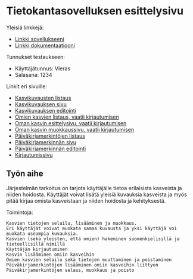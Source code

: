 # Tietokantasovelluksen esittelysivu

Yleisiä linkkejä:

* [Linkki sovellukseeni](https://sharhio.users.cs.helsinki.fi/PlantBuds)
* [Linkki dokumentaatiooni](https://github.com/Sadelise/PlantBuds/blob/master/doc/Dokumentaatio.pdf)

Tunnukset testaukseen:
* Käyttäjätunnus: Vieras
* Salasana: 1234

Linkit eri sivuille:

* [Kasvikuvausten listaus](https://sharhio.users.cs.helsinki.fi/PlantBuds/list_p)
* [Kasvikuvauksen sivu](https://sharhio.users.cs.helsinki.fi/PlantBuds/description/1)
* [Kasvikuvauksen editointi](https://sharhio.users.cs.helsinki.fi/PlantBuds/edit_p/1)
* [Omien kasvien listaus, vaatii kirjautumisen](https://sharhio.users.cs.helsinki.fi/PlantBuds/list_o)
* [Oman kasvin esittelysivu, vaatii kirjautumisen](http://sharhio.users.cs.helsinki.fi/PlantBuds/care/5)
* [Oman kasvin muokkaussivu, vaatii kirjautumisen](http://sharhio.users.cs.helsinki.fi/PlantBuds/edit_o/5)
* [Päiväkirjamerkintöjen listaus](http://sharhio.users.cs.helsinki.fi/PlantBuds/diarylist/5)
* [Päiväkirjamerkinnän sivu](http://sharhio.users.cs.helsinki.fi/PlantBuds/diarypost/2/5)
* [Päiväkirjamerkinnän editointi](http://sharhio.users.cs.helsinki.fi/PlantBuds/edit_diary/2)
* [Kirjautumissivu](https://sharhio.users.cs.helsinki.fi/PlantBuds/login)

## Työn aihe

Järjestelmän tarkoitus on tarjota käyttäjälle tietoa erilaisista kasveista ja niiden hoidosta. Käyttäjät voivat lisätä yleisiä kuvauksia kasveista ja myös pitää kirjaa omista kasveistaan ja niiden hoidosta ja kehityksestä. 


Toimintoja:

    Kasvien tietojen selailu, lisääminen ja muokkaus.
    Eri käyttäjät voivat muokata samaa kuvausta ja yksi käyttäjä voi muokata useampia kuvauksia.
    Kasvien (sekä yleisten, että omien) hakeminen suomenkielisillä ja tieteellisillä nimillä
    Käyttäjän kirjautuminen
    Kasvin lisääminen omiin kasveihin
    Omien kasvien selailu sekä tietojen muuttaminen ja poistaminen
    Päiväkirjamerkintöjen lisääminen omiin kasveihin liittyen
    Päiväkirjamerkintöjen selaus, muokkaus ja poisto
